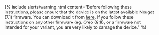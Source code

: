 {% include alerts/warning.html content="Before following these instructions, please ensure that the device is on the latest available Nougat (7.1) firmware. You can download it from [here](https://sourceforge.net/projects/xiaomi-firmware-updater/files/Stable/V10/riva/fw_riva_miui_HM5AGlobal_V10.1.1.0.NCKMIFI_8cb19207b7_7.1.zip/download). If you follow these instructions on any other firmware (eg. Oreo (8.1)), or a firmware not intended for your variant, you are very likely to damage the device." %}